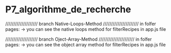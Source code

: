 # P7_algorithme_de_recherche

//////////////////// branch Native-Loops-Method //////////////////////
in folfer pages:
-> you can see the native loops method for filterRecipes in app.js file


//////////////////// branch Oject-Array-Method //////////////////////
in folfer pages:
-> you can see the object array method for filterRecipes in app.js file
